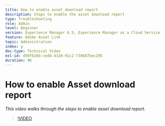 ```yaml
---
title: How to enable asset download report
description: Steps to enable the asset download report
type: Troubleshooting
role: Admin
level: Beginner
version: Experience Manager 6.5, Experience Manager as a Cloud Service
feature: Adobe Asset Link
topic: Administration
index: y
doc-type: Technical Video
exl-id: d50f626b-ced8-4320-91c2-738687bec295
duration: 96
---
```

# How to enable Asset download report

*This video walks through the steps to enable asset download report.*

>[!VIDEO](https://video.tv.adobe.com/v/335463?quality=12&learn=on)
